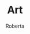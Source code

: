 ---
layout: post
title: Art
author: Roberta
section: about
categories: [about, roberta]
audience: ""
keywords: ""
goals: ""
actions: ""
---